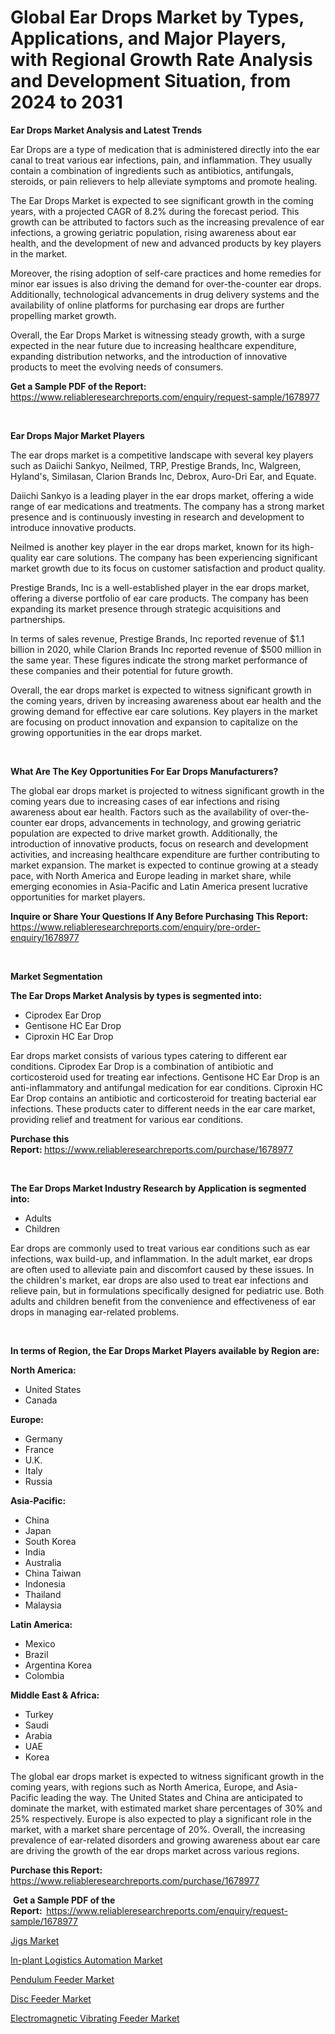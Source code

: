 <p><h1>Global Ear Drops Market by Types, Applications, and Major Players, with Regional Growth Rate Analysis and Development Situation, from 2024 to 2031</h1></p><p><strong>Ear Drops Market Analysis and Latest Trends</strong></p>
<p><p>Ear Drops are a type of medication that is administered directly into the ear canal to treat various ear infections, pain, and inflammation. They usually contain a combination of ingredients such as antibiotics, antifungals, steroids, or pain relievers to help alleviate symptoms and promote healing.</p><p>The Ear Drops Market is expected to see significant growth in the coming years, with a projected CAGR of 8.2% during the forecast period. This growth can be attributed to factors such as the increasing prevalence of ear infections, a growing geriatric population, rising awareness about ear health, and the development of new and advanced products by key players in the market.</p><p>Moreover, the rising adoption of self-care practices and home remedies for minor ear issues is also driving the demand for over-the-counter ear drops. Additionally, technological advancements in drug delivery systems and the availability of online platforms for purchasing ear drops are further propelling market growth.</p><p>Overall, the Ear Drops Market is witnessing steady growth, with a surge expected in the near future due to increasing healthcare expenditure, expanding distribution networks, and the introduction of innovative products to meet the evolving needs of consumers.</p></p>
<p><strong>Get a Sample PDF of the Report:&nbsp;</strong> <a href="https://www.reliableresearchreports.com/enquiry/request-sample/1678977">https://www.reliableresearchreports.com/enquiry/request-sample/1678977</a></p>
<p>&nbsp;</p>
<p><strong>Ear Drops Major Market Players</strong></p>
<p><p>The ear drops market is a competitive landscape with several key players such as Daiichi Sankyo, Neilmed, TRP, Prestige Brands, Inc, Walgreen, Hyland's, Similasan, Clarion Brands Inc, Debrox, Auro-Dri Ear, and Equate.</p><p>Daiichi Sankyo is a leading player in the ear drops market, offering a wide range of ear medications and treatments. The company has a strong market presence and is continuously investing in research and development to introduce innovative products.</p><p>Neilmed is another key player in the ear drops market, known for its high-quality ear care solutions. The company has been experiencing significant market growth due to its focus on customer satisfaction and product quality.</p><p>Prestige Brands, Inc is a well-established player in the ear drops market, offering a diverse portfolio of ear care products. The company has been expanding its market presence through strategic acquisitions and partnerships.</p><p>In terms of sales revenue, Prestige Brands, Inc reported revenue of $1.1 billion in 2020, while Clarion Brands Inc reported revenue of $500 million in the same year. These figures indicate the strong market performance of these companies and their potential for future growth.</p><p>Overall, the ear drops market is expected to witness significant growth in the coming years, driven by increasing awareness about ear health and the growing demand for effective ear care solutions. Key players in the market are focusing on product innovation and expansion to capitalize on the growing opportunities in the ear drops market.</p></p>
<p>&nbsp;</p>
<p><strong>What Are The Key Opportunities For Ear Drops Manufacturers?</strong></p>
<p><p>The global ear drops market is projected to witness significant growth in the coming years due to increasing cases of ear infections and rising awareness about ear health. Factors such as the availability of over-the-counter ear drops, advancements in technology, and growing geriatric population are expected to drive market growth. Additionally, the introduction of innovative products, focus on research and development activities, and increasing healthcare expenditure are further contributing to market expansion. The market is expected to continue growing at a steady pace, with North America and Europe leading in market share, while emerging economies in Asia-Pacific and Latin America present lucrative opportunities for market players.</p></p>
<p><strong>Inquire or Share Your Questions If Any Before Purchasing This Report:</strong> <a href="https://www.reliableresearchreports.com/enquiry/pre-order-enquiry/1678977">https://www.reliableresearchreports.com/enquiry/pre-order-enquiry/1678977</a></p>
<p>&nbsp;</p>
<p><strong>Market Segmentation</strong></p>
<p><strong>The Ear Drops Market Analysis by types is segmented into:</strong></p>
<p><ul><li>Ciprodex Ear Drop</li><li>Gentisone HC Ear Drop</li><li>Ciproxin HC Ear Drop</li></ul></p>
<p><p>Ear drops market consists of various types catering to different ear conditions. Ciprodex Ear Drop is a combination of antibiotic and corticosteroid used for treating ear infections. Gentisone HC Ear Drop is an anti-inflammatory and antifungal medication for ear conditions. Ciproxin HC Ear Drop contains an antibiotic and corticosteroid for treating bacterial ear infections. These products cater to different needs in the ear care market, providing relief and treatment for various ear conditions.</p></p>
<p><strong>Purchase this Report:&nbsp;</strong><a href="https://www.reliableresearchreports.com/purchase/1678977">https://www.reliableresearchreports.com/purchase/1678977</a></p>
<p>&nbsp;</p>
<p><strong>The Ear Drops Market Industry Research by Application is segmented into:</strong></p>
<p><ul><li>Adults</li><li>Children</li></ul></p>
<p><p>Ear drops are commonly used to treat various ear conditions such as ear infections, wax build-up, and inflammation. In the adult market, ear drops are often used to alleviate pain and discomfort caused by these issues. In the children's market, ear drops are also used to treat ear infections and relieve pain, but in formulations specifically designed for pediatric use. Both adults and children benefit from the convenience and effectiveness of ear drops in managing ear-related problems.</p></p>
<p>&nbsp;</p>
<p><strong>In terms of Region, the Ear Drops Market Players available by Region are:</strong></p>
<p>
    <p> <strong> North America: </strong>
        <ul>
            <li>United States</li>
            <li>Canada</li>
        </ul>
        </p> 
    <p> <strong> Europe: </strong>
        <ul>
            <li>Germany</li>
            <li>France</li>
            <li>U.K.</li>
            <li>Italy</li>
            <li>Russia</li>
        </ul>
        </p> 
    <p> <strong> Asia-Pacific: </strong>
        <ul>
            <li>China</li>
            <li>Japan</li>
            <li>South Korea</li>
            <li>India</li>
            <li>Australia</li>
            <li>China Taiwan</li>
            <li>Indonesia</li>
            <li>Thailand</li>
            <li>Malaysia</li>
        </ul>
        </p> 
    <p> <strong> Latin America: </strong>
        <ul>
            <li>Mexico</li>
            <li>Brazil</li>
            <li>Argentina Korea</li>
            <li>Colombia</li>
        </ul>
        </p> 
    <p> <strong> Middle East & Africa: </strong>
        <ul>
            <li>Turkey</li>
            <li>Saudi</li>
            <li>Arabia</li>
            <li>UAE</li>
            <li>Korea</li>
        </ul>
    </p>
    </p>
<p><p>The global ear drops market is expected to witness significant growth in the coming years, with regions such as North America, Europe, and Asia-Pacific leading the way. The United States and China are anticipated to dominate the market, with estimated market share percentages of 30% and 25% respectively. Europe is also expected to play a significant role in the market, with a market share percentage of 20%. Overall, the increasing prevalence of ear-related disorders and growing awareness about ear care are driving the growth of the ear drops market across various regions.</p></p>
<p><strong>Purchase this Report: </strong><a href="https://www.reliableresearchreports.com/purchase/1678977">https://www.reliableresearchreports.com/purchase/1678977</a></p>
<p>&nbsp;<strong>Get a Sample PDF of the Report:&nbsp;&nbsp;</strong><a href="https://www.reliableresearchreports.com/enquiry/request-sample/1678977">https://www.reliableresearchreports.com/enquiry/request-sample/1678977</a></p>
<p><strong></strong></p>
<p><p><a href="https://medium.com/p/fedd75792b00/edit">Jigs Market</a></p><p><a href="https://github.com/Angelnienowdseej3e45z3p8c/Market-Research-Report-List-1/blob/main/in-plant-logistics-automation-market.md">In-plant Logistics Automation Market</a></p><p><a href="https://medium.com/p/fa12a2da01b2/edit">Pendulum Feeder Market</a></p><p><a href="https://medium.com/p/e65453bf8b46/edit">Disc Feeder Market</a></p><p><a href="https://medium.com/p/a9b869444dc7/edit">Electromagnetic Vibrating Feeder Market</a></p></p>